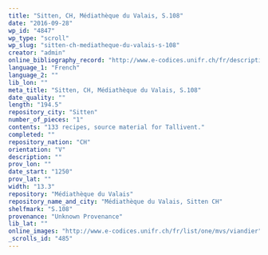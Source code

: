 ```yaml
---
title: "Sitten, CH, Médiathèque du Valais, S.108"
date: "2016-09-28"
wp_id: "4847"
wp_type: "scroll"
wp_slug: "sitten-ch-mediatheque-du-valais-s-108"
creator: "admin"
online_bibliography_record: "http://www.e-codices.unifr.ch/fr/description/mvs/viandier"
language_1: "French"
language_2: ""
lib_lon: ""
meta_title: "Sitten, CH, Médiathèque du Valais, S.108"
date_quality: ""
length: "194.5"
repository_city: "Sitten"
number_of_pieces: "1"
contents: "133 recipes, source material for Tallivent."
completed: ""
repository_nation: "CH"
orientation: "V"
description: ""
prov_lon: ""
date_start: "1250"
prov_lat: ""
width: "13.3"
repository: "Médiathèque du Valais"
repository_name_and_city: "Médiathèque du Valais, Sitten CH"
shelfmark: "S.108"
provenance: "Unknown Provenance"
lib_lat: ""
online_images: "http://www.e-codices.unifr.ch/fr/list/one/mvs/viandier"
_scrolls_id: "485"
---
```




